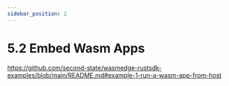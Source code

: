 ```yaml
---
sidebar_position: 2
---
```


# 5.2 Embed Wasm Apps

https://github.com/second-state/wasmedge-rustsdk-examples/blob/main/README.md#example-1-run-a-wasm-app-from-host